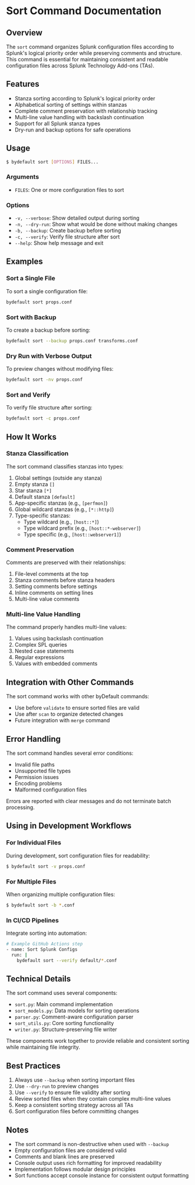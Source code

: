 # Sort Command Documentation

## Overview

The `sort` command organizes Splunk configuration files according to Splunk's logical priority order while preserving comments and structure. This command is essential for maintaining consistent and readable configuration files across Splunk Technology Add-ons (TAs).

## Features

- Stanza sorting according to Splunk's logical priority order
- Alphabetical sorting of settings within stanzas
- Complete comment preservation with relationship tracking
- Multi-line value handling with backslash continuation
- Support for all Splunk stanza types
- Dry-run and backup options for safe operations

## Usage

```bash
$ bydefault sort [OPTIONS] FILES...
```

### Arguments

- `FILES`: One or more configuration files to sort

### Options

- `-v, --verbose`: Show detailed output during sorting
- `-n, --dry-run`: Show what would be done without making changes
- `-b, --backup`: Create backup before sorting
- `-c, --verify`: Verify file structure after sort
- `--help`: Show help message and exit

## Examples

### Sort a Single File

To sort a single configuration file:

```bash
bydefault sort props.conf
```

### Sort with Backup

To create a backup before sorting:

```bash
bydefault sort --backup props.conf transforms.conf
```

### Dry Run with Verbose Output

To preview changes without modifying files:

```bash
bydefault sort -nv props.conf
```

### Sort and Verify

To verify file structure after sorting:

```bash
bydefault sort -c props.conf
```

## How It Works

### Stanza Classification

The sort command classifies stanzas into types:

1. Global settings (outside any stanza)
2. Empty stanza `[]`
3. Star stanza `[*]`
4. Default stanza `[default]`
5. App-specific stanzas (e.g., `[perfmon]`)
6. Global wildcard stanzas (e.g., `[*::http]`)
7. Type-specific stanzas:
   - Type wildcard (e.g., `[host::*]`)
   - Type wildcard prefix (e.g., `[host::*-webserver]`)
   - Type specific (e.g., `[host::webserver1]`)

### Comment Preservation

Comments are preserved with their relationships:

1. File-level comments at the top
2. Stanza comments before stanza headers
3. Setting comments before settings
4. Inline comments on setting lines
5. Multi-line value comments

### Multi-line Value Handling

The command properly handles multi-line values:

1. Values using backslash continuation
2. Complex SPL queries
3. Nested case statements
4. Regular expressions
5. Values with embedded comments

## Integration with Other Commands

The sort command works with other byDefault commands:

- Use before `validate` to ensure sorted files are valid
- Use after `scan` to organize detected changes
- Future integration with `merge` command

## Error Handling

The sort command handles several error conditions:

- Invalid file paths
- Unsupported file types
- Permission issues
- Encoding problems
- Malformed configuration files

Errors are reported with clear messages and do not terminate batch processing.

## Using in Development Workflows

### For Individual Files

During development, sort configuration files for readability:

```bash
$ bydefault sort -v props.conf
```

### For Multiple Files

When organizing multiple configuration files:

```bash
$ bydefault sort -b *.conf
```

### In CI/CD Pipelines

Integrate sorting into automation:

```bash
# Example GitHub Actions step
- name: Sort Splunk Configs
  run: |
    bydefault sort --verify default/*.conf
```

## Technical Details

The sort command uses several components:

- `sort.py`: Main command implementation
- `sort_models.py`: Data models for sorting operations
- `parser.py`: Comment-aware configuration parser
- `sort_utils.py`: Core sorting functionality
- `writer.py`: Structure-preserving file writer

These components work together to provide reliable and consistent sorting while maintaining file integrity.

## Best Practices

1. Always use `--backup` when sorting important files
2. Use `--dry-run` to preview changes
3. Use `--verify` to ensure file validity after sorting
4. Review sorted files when they contain complex multi-line values
5. Keep a consistent sorting strategy across all TAs
6. Sort configuration files before committing changes

## Notes

- The sort command is non-destructive when used with `--backup`
- Empty configuration files are considered valid
- Comments and blank lines are preserved
- Console output uses rich formatting for improved readability
- Implementation follows modular design principles
- Sort functions accept console instance for consistent output formatting 